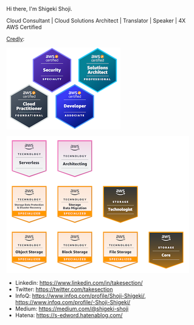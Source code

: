 Hi there, I'm Shigeki Shoji.

Cloud Consultant | Cloud Solutions Architect | Translator | Speaker | 4X AWS Certified

[Credly](https://www.credly.com/users/username.835c802c/badges):

![4x AWS Certified](badges.png)

![AWS Learning](learning.png)

* Linkedin: https://www.linkedin.com/in/takesection/
* Twitter: https://twitter.com/takesection
* InfoQ: https://www.infoq.com/profile/Shoji-Shigeki/, https://www.infoq.com/profile/-Shoji-Shigeki/
* Medium: https://medium.com/@shigeki-shoji
* Hatena: https://s-edword.hatenablog.com/


